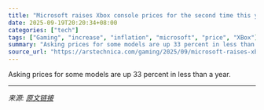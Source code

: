 ```yaml
---
title: "Microsoft raises Xbox console prices for the second time this year"
date: 2025-09-19T20:20:34+08:00
categories: ["tech"]
tags: ["Gaming", "increase", "inflation", "microsoft", "price", "XBox"]
summary: "Asking prices for some models are up 33 percent in less than a year."
source_url: "https://arstechnica.com/gaming/2025/09/microsoft-raises-xbox-console-prices-for-the-second-time-this-year/"
---
```


Asking prices for some models are up 33 percent in less than a year.

---

*来源: [原文链接](https://arstechnica.com/gaming/2025/09/microsoft-raises-xbox-console-prices-for-the-second-time-this-year/)*
